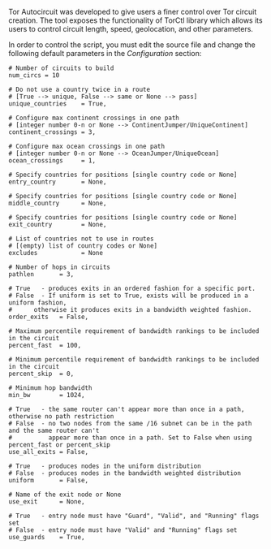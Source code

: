 Tor Autocircuit was developed to give users a finer control over Tor circuit creation. The tool exposes the functionality of TorCtl library which allows its users to control circuit length, speed, geolocation, and other parameters.

In order to control the script, you must edit the source file and change the following default parameters in the *Configuration* section:

    # Number of circuits to build
    num_circs = 10

    # Do not use a country twice in a route 
    # [True --> unique, False --> same or None --> pass] 
    unique_countries    = True,

    # Configure max continent crossings in one path  
    # [integer number 0-n or None --> ContinentJumper/UniqueContinent]
    continent_crossings = 3,
        					
    # Configure max ocean crossings in one path 
    # [integer number 0-n or None --> OceanJumper/UniqueOcean]
    ocean_crossings     = 1,         

    # Specify countries for positions [single country code or None]
    entry_country       = None,
           
    # Specify countries for positions [single country code or None]
    middle_country      = None,
           
    # Specify countries for positions [single country code or None]
    exit_country        = None,      

    # List of countries not to use in routes 
    # [(empty) list of country codes or None]
    excludes            = None
    
    # Number of hops in circuits
    pathlen       = 3,

    # True   - produces exits in an ordered fashion for a specific port.
    # False  - If uniform is set to True, exists will be produced in a uniform fashion,
    #	   otherwise it produces exits in a bandwidth weighted fashion.
    order_exits   = False,
					    
    # Maximum percentile requirement of bandwidth rankings to be included in the circuit
    percent_fast  = 100,
          
    # Minimum percentile requirement of bandwidth rankings to be included in the circuit
    percent_skip  = 0,

    # Minimum hop bandwidth
    min_bw        = 1024,

    # True   - the same router can't appear more than once in a path, otherwise no path restriction
	# False  - no two nodes from the same /16 subnet can be in the path and the same router can't 
	#          appear more than once in a path. Set to False when using percent_fast or percent_skip
    use_all_exits = False,

    # True   - produces nodes in the uniform distribution
	# False  - produces nodes in the bandwidth weighted distribution
    uniform       = False,

    # Name of the exit node or None
    use_exit      = None,

    # True   - entry node must have "Guard", "Valid", and "Running" flags set
	# False  - entry node must have "Valid" and "Running" flags set
    use_guards    = True,
